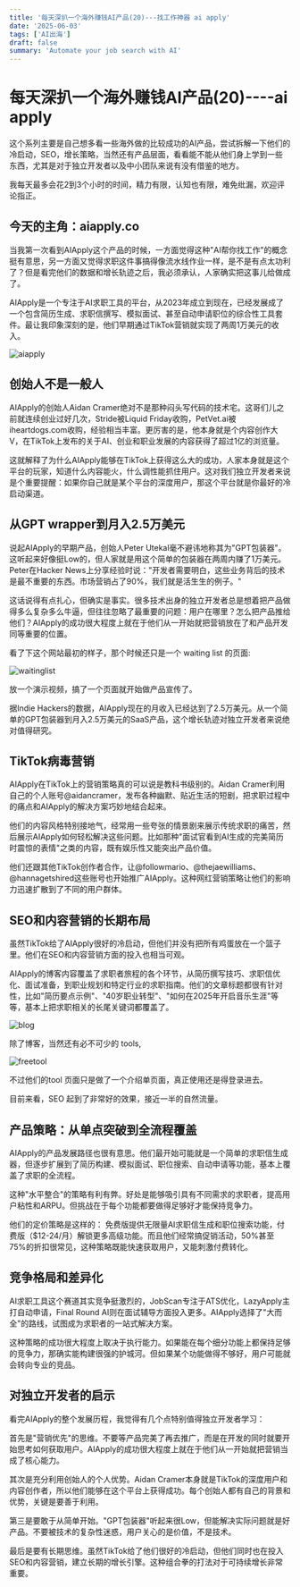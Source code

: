 ```yaml
---
title: '每天深扒一个海外赚钱AI产品(20)---找工作神器 ai apply'
date: '2025-06-03'
tags: ['AI出海']
draft: false
summary: 'Automate your job search with AI'
---
```


# 每天深扒一个海外赚钱AI产品(20)----ai apply
这个系列主要是自己想多看一些海外做的比较成功的AI产品，尝试拆解一下他们的冷启动，SEO，增长策略，当然还有产品层面，看看能不能从他们身上学到一些东西，尤其是对于独立开发者以及中小团队来说有没有借鉴的地方。

我每天最多会花2到3个小时的时间，精力有限，认知也有限，难免纰漏，欢迎评论指正。

## 今天的主角：aiapply.co

当我第一次看到AIApply这个产品的时候，一方面觉得这种"AI帮你找工作"的概念挺有意思，另一方面又觉得求职这件事搞得像流水线作业一样，是不是有点太功利了？但是看完他们的数据和增长轨迹之后，我必须承认，人家确实把这事儿给做成了。

AIApply是一个专注于AI求职工具的平台，从2023年成立到现在，已经发展成了一个包含简历生成、求职信撰写、模拟面试、甚至自动申请职位的综合性工具套件。最让我印象深刻的是，他们早期通过TikTok营销就实现了两周1万美元的收入。

![aiapply](/static/images/20-ai-apply/aiapply.png)


## 创始人不是一般人

AIApply的创始人Aidan Cramer绝对不是那种闷头写代码的技术宅。这哥们儿之前就连续创业过好几次，Stride被Liquid Friday收购，PetVet.ai被iheartdogs.com收购，经验相当丰富。更厉害的是，他本身就是个内容创作大V，在TikTok上发布的关于AI、创业和职业发展的内容获得了超过1亿的浏览量。

这就解释了为什么AIApply能够在TikTok上获得这么大的成功，人家本身就是这个平台的玩家，知道什么内容能火，什么调性能抓住用户。这对我们独立开发者来说是个重要提醒：如果你自己就是某个平台的深度用户，那这个平台就是你最好的冷启动渠道。

## 从GPT wrapper到月入2.5万美元

说起AIApply的早期产品，创始人Peter Utekal毫不避讳地称其为"GPT包装器"。这听起来好像挺Low的，但人家就是用这个简单的包装器在两周内赚了1万美元。Peter在Hacker News上分享经验时说："开发者需要明白，这些业务背后的技术是最不重要的东西。市场营销占了90%，我们就是活生生的例子。"

这话说得有点扎心，但确实是事实。很多技术出身的独立开发者总是想着把产品做得多么复杂多么牛逼，但往往忽略了最重要的问题：用户在哪里？怎么把产品推给他们？AIApply的成功很大程度上就在于他们从一开始就把营销放在了和产品开发同等重要的位置。

看了下这个网站最初的样子，那个时候还只是一个 waiting list 的页面:

![waitinglist](/static/images/20-ai-apply/waitinglist.png)

放一个演示视频，搞了一个页面就开始做产品宣传了。

据Indie Hackers的数据，AIApply现在的月收入已经达到了2.5万美元。从一个简单的GPT包装器到月入2.5万美元的SaaS产品，这个增长轨迹对独立开发者来说绝对值得研究。

## TikTok病毒营销

AIApply在TikTok上的营销策略真的可以说是教科书级别的。Aidan Cramer利用自己的个人账号@aidancramer，发布各种幽默、贴近生活的短剧，把求职过程中的痛点和AIApply的解决方案巧妙地结合起来。

他们的内容风格特别接地气，经常用一些夸张的情景剧来展示传统求职的痛苦，然后展示AIApply如何轻松解决这些问题。比如那种"面试官看到AI生成的完美简历时震惊的表情"之类的内容，既有娱乐性又能突出产品价值。

他们还跟其他TikTok创作者合作，让@followmario、@thejaewilliams、@hannagetshired这些账号也开始推广AIApply。这种网红营销策略让他们的影响力迅速扩散到了不同的用户群体。


## SEO和内容营销的长期布局

虽然TikTok给了AIApply很好的冷启动，但他们并没有把所有鸡蛋放在一个篮子里。他们在SEO和内容营销方面的投入也相当可观。

AIApply的博客内容覆盖了求职者旅程的各个环节，从简历撰写技巧、求职信优化、面试准备，到职业规划和特定行业的求职指南。他们的文章标题都很有针对性，比如"简历要点示例"、"40岁职业转型"、"如何在2025年开启音乐生涯"等等，基本上把求职相关的长尾关键词都覆盖了。

![blog](/static/images/20-ai-apply/blog.png)

除了博客，当然还有必不可少的 tools,

![freetool](/static/images/20-ai-apply/freetool.png)

不过他们的tool 页面只是做了一个介绍单页面，真正使用还是得登录进去。

目前来看，SEO 起到了非常好的效果，接近一半的自然流量。

## 产品策略：从单点突破到全流程覆盖

AIApply的产品发展路径也很有意思。他们最开始可能就是一个简单的求职信生成器，但逐步扩展到了简历构建、模拟面试、职位搜索、自动申请等功能，基本上覆盖了求职的全流程。

这种"水平整合"的策略有利有弊。好处是能够吸引具有不同需求的求职者，提高用户粘性和ARPU。但挑战在于每个功能都要做得足够好才能保持竞争力。

他们的定价策略是这样的：
免费版提供无限量AI求职信生成和职位搜索功能，付费版（$12-24/月）解锁更多高级功能。而且他们经常搞促销活动，50%甚至75%的折扣很常见，这种策略既能快速获取用户，又能刺激付费转化。

## 竞争格局和差异化

AI求职工具这个赛道其实竞争挺激烈的，JobScan专注于ATS优化，LazyApply主打自动申请，Final Round AI则在面试辅导方面投入更多。AIApply选择了"大而全"的路线，试图成为求职者的一站式解决方案。

这种策略的成功很大程度上取决于执行能力。如果能在每个细分功能上都保持足够的竞争力，那确实能构建很强的护城河。但如果某个功能做得不够好，用户可能就会转向专业的竞品。

## 对独立开发者的启示

看完AIApply的整个发展历程，我觉得有几个点特别值得独立开发者学习：

首先是"营销优先"的思维。不要等产品完美了再去推广，而是在开发的同时就要开始思考如何获取用户。AIApply的成功很大程度上就在于他们从一开始就把营销当成了核心能力。

其次是充分利用创始人的个人优势。Aidan Cramer本身就是TikTok的深度用户和内容创作者，所以他们能够在这个平台上获得成功。每个创始人都有自己的背景和优势，关键是要善于利用。

第三是要敢于从简单开始。"GPT包装器"听起来很Low，但能解决实际问题就是好产品。不要被技术的复杂性迷惑，用户关心的是价值，不是技术。

最后是要有长期思维。虽然TikTok给了他们很好的冷启动，但他们同时也在投入SEO和内容营销，建立长期的增长引擎。这种组合拳的打法对于可持续增长非常重要。

